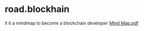 # road.blockhain

it it a mindmap to become a blockchain developer
[Mind Map.pdf](https://github.com/markizapoimeniliza/road.blockhain/files/8596485/Mind.Map.pdf)
